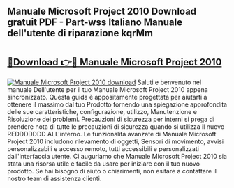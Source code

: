 ## Manuale Microsoft Project 2010 Download gratuit PDF - Part-wss Italiano Manuale dell'utente di riparazione kqrMm

# <h2><a href="http://dfc0jh.blite.top/?on=Manuale+Microsoft+Project+2010">🔗Download 👉🔴 Manuale Microsoft Project 2010</a></h2>

[![Manuale Microsoft Project 2010 download](https://i.imgur.com/lujVjoI.png)](http://dfc0jh.blite.top/?on=Manuale+Microsoft+Project+2010)
Saluti e benvenuto nel manuale Dell'utente per il tuo Manuale Microsoft Project 2010 appena sincronizzato. Questa guida è appositamente progettata per aiutarti a ottenere il massimo dal tuo Prodotto fornendo una spiegazione approfondita delle sue caratteristiche, configurazione, utilizzo, Manutenzione e Risoluzione dei problemi. Precauzioni di sicurezza per interni si prega di prendere nota di tutte le precauzioni di sicurezza quando si utilizza il nuovo REDDDDDDD ALL'interno. Le funzionalità avanzate di Manuale Microsoft Project 2010 includono rilevamento di oggetti, Sensori di movimento, avvisi personalizzabili e accesso remoto, tutti accessibili e personalizzati dall'interfaccia utente. Ci auguriamo che Manuale Microsoft Project 2010 sia stata una risorsa utile e facile da usare per iniziare con il tuo nuovo prodotto. Se hai bisogno di aiuto o chiarimenti, non esitare a contattare il nostro team di assistenza clienti.
